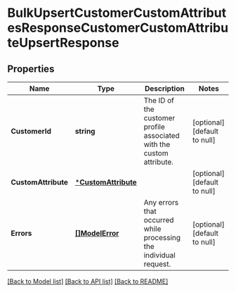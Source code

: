 # BulkUpsertCustomerCustomAttributesResponseCustomerCustomAttributeUpsertResponse

## Properties
Name | Type | Description | Notes
------------ | ------------- | ------------- | -------------
**CustomerId** | **string** | The ID of the customer profile associated with the custom attribute. | [optional] [default to null]
**CustomAttribute** | [***CustomAttribute**](CustomAttribute.md) |  | [optional] [default to null]
**Errors** | [**[]ModelError**](Error.md) | Any errors that occurred while processing the individual request. | [optional] [default to null]

[[Back to Model list]](../README.md#documentation-for-models) [[Back to API list]](../README.md#documentation-for-api-endpoints) [[Back to README]](../README.md)

